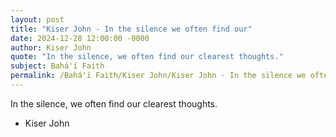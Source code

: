 ```yaml
---
layout: post
title: "Kiser John - In the silence we often find our"
date: 2024-12-28 12:00:00 -0000
author: Kiser John
quote: "In the silence, we often find our clearest thoughts."
subject: Bahá'í Faith
permalink: /Bahá'í Faith/Kiser John/Kiser John - In the silence we often find our
---
```


In the silence, we often find our clearest thoughts.

- Kiser John
